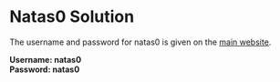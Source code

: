 # Natas0 Solution

The username and password for natas0 is given on the [main website](http://overthewire.org/wargames/natas/).

**Username: natas0**  
**Password: natas0**
